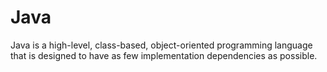 # Java

Java is a high-level, class-based, object-oriented programming language that is designed to have as few implementation dependencies as possible.